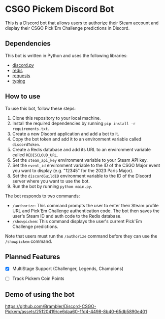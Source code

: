 # CSGO Pickem Discord Bot

This is a Discord bot that allows users to authorize their Steam account and display their CSGO Pick'Em Challenge predictions in Discord.

## Dependencies

This bot is written in Python and uses the following libraries:

- [discord.py](https://pypi.org/project/discord.py/)
- [redis](https://pypi.org/project/redis/)
- [requests](https://pypi.org/project/requests/)
- [typing](https://pypi.org/project/typing/)

## How to use

To use this bot, follow these steps:

1. Clone this repository to your local machine.
2. Install the required dependencies by running `pip install -r requirements.txt`.
3. Create a new Discord application and add a bot to it.
4. Copy the bot token and add it to an environment variable called `discordToken`.
5. Create a Redis database and add its URL to an environment variable called `REDISCLOUD_URL`.
6. Set the `steam_api_key` environment variable to your Steam API key.
7. Set the `event_id` environment variable to the ID of the CSGO Major event you want to display (e.g. "12345" for the 2023 Paris Major).
8. Set the `discordGuildID` environment variable to the ID of the Discord server where you want to use the bot.
9. Run the bot by running `python main.py`.

The bot responds to two commands:

- `/authorize`: This command prompts the user to enter their Steam profile URL and Pick'Em Challenge authentication code. The bot then saves the user's Steam ID and auth code to the Redis database.
- `/showpickem`: This command displays the user's current Pick'Em Challenge predictions.

Note that users must run the `/authorize` command before they can use the `/showpickem` command.

## Planned Features

- [X] MultiStage Support (Challenger, Legends, Champions)

- [ ] Track Pickem Coin Points

## Demo of using the bot

https://github.com/Brambler/Discord-CSGO-Pickem/assets/25120419/ce6daa60-1fd4-4498-8b40-65db5890e401


